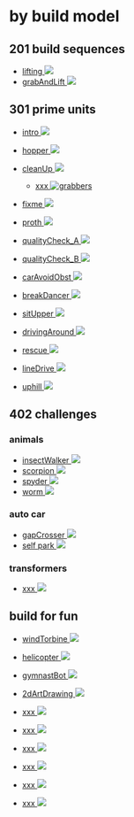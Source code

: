 # by build model


## 201 build sequences

* [lifting ![](./201_build/liftting/image-10.png)](./201_build/liftting/readme.md)
* [grabAndLift ![](./201_build/grabAndLift/image.png)](./201_build/grabAndLift/readme.md)

## 301 prime units

* [intro ![](./301_primeUnits/01_intro/image.png)](./301_primeUnits/01_intro/readme.md)
* [hopper ![](./301_primeUnits/02_hopper/hop_mes.png)](./301_primeUnits/02_hopper/readme.md)
* [cleanUp ![](./301_primeUnits/03_cleanUp/build1.png)](./301_primeUnits/03_cleanUp/readme.md)
    * [xxx ![grabbers](./201_build/grabbers/image.png)](./201_build/grabbers/readme.md)
    
* [fixme ![](./301_primeUnits/04_brokenFix/image.png)](./301_primeUnits/04_brokenFix/readme.md)
* [proth ![](./301_primeUnits/05_prothDesign/image-1.png)](./301_primeUnits/05_prothDesign/readme.md)
* [qualityCheck_A ![](./301_primeUnits/06_qualityCheck_A/image-2.png)](./301_primeUnits/06_qualityCheck_A/readme.md)
* [qualityCheck_B ![](./301_primeUnits/06_qualityCheck_B/image.png)](./301_primeUnits/06_qualityCheck_B/readme.md)
* [carAvoidObst ![](./301_primeUnits/07_carAvoidObst/image-2.png)](./301_primeUnits/07_carAvoidObst/readme.md)
* [breakDancer ![](./301_primeUnits/08_breakDancer/image.png)](./301_primeUnits/08_breakDancer/readme.md)
* [sitUpper ![](./301_primeUnits/09_sitUpper/image.png)](./301_primeUnits/09_sitUpper/readme.md)
* [drivingAround ![](./301_primeUnits/10_drivingAround/image.png)](./301_primeUnits/10_drivingAround/readme.md)
* [rescue ![](./301_primeUnits/11_rescue_objects/image-2.png)](./301_primeUnits/11_rescue_objects/readme.md)
* [lineDrive ![](./301_primeUnits/12_lineDrive/image-1.png)](./301_primeUnits/12_lineDrive/readme.md)
* [uphill ![](./301_primeUnits/13_uphill/image.png)](./301_primeUnits/13_uphill/readme.md)




## 402 challenges 

### animals

* [insectWalker ![](./402_challenges/1_animalMimic/insectWalker/image.png)](./402_challenges/1_animalMimic/insectWalker/readme.md)
* [scorpion ![](./402_challenges/1_animalMimic/scorpion/image-1.png)](./402_challenges/1_animalMimic/scorpion/readme.md)
* [spyder ![](./402_challenges/1_animalMimic/spyder/image.png)](./402_challenges/1_animalMimic/spyder/readme.md)
* [worm ![](./402_challenges/1_animalMimic/worm/image.png)](./402_challenges/1_animalMimic/worm/readme.md)

### auto car

* [gapCrosser ![](./402_challenges/2_autoCar/gapCrosser/image.png)](./402_challenges/2_autoCar/gapCrosser/readme.md)
* [self park ![](./402_challenges/2_autoCar/hotDorSelfPark/image.png)](./402_challenges/2_autoCar/hotDorSelfPark/readme.md)

### transformers
* [xxx ![](./402_challenges/3_transformers/atlabTransf/image.png)](./402_challenges/3_transformers/atlabTransf/readme.md)


## build for fun

* [windTorbine ![](./202_buildForFun/windTorbine/image.png)](./202_buildForFun/windTorbine/readme.md)
* [helicopter ![](./202_buildForFun/helicopter/image.png)](./202_buildForFun/helicopter/readme.md)
* [gymnastBot ![](./202_buildForFun/gymnastBot/image-1.png)](./202_buildForFun/gymnastBot/readme.md)
* [2dArtDrawing ![](./202_buildForFun/2dArtDrawing/image.png)](./202_buildForFun/2dArtDrawing/readme.md)



* [xxx ![](./)](./)
* [xxx ![](./)](./)
* [xxx ![](./)](./)
* [xxx ![](./)](./)
* [xxx ![](./)](./)
* [xxx ![](./)](./)